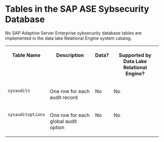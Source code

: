 <!-- loioa5d962ac84f210159134a3c5186e82c7 -->

# Tables in the SAP ASE Sybsecurity Database

No SAP Adaptive Server Enterprise sybsecurity database tables are implemented in the data lake Relational Engine system catalog.


<table>
<tr>
<th valign="top">

Table Name

</th>
<th valign="top">

Description

</th>
<th valign="top">

Data?

</th>
<th valign="top">

Supported by Data Lake Relational Engine?

</th>
</tr>
<tr>
<td valign="top">

`sysaudits`

</td>
<td valign="top">

One row for each audit record

</td>
<td valign="top">

No

</td>
<td valign="top">

No

</td>
</tr>
<tr>
<td valign="top">

`sysauditoptions`

</td>
<td valign="top">

One row for each global audit option

</td>
<td valign="top">

No

</td>
<td valign="top">

No

</td>
</tr>
</table>


